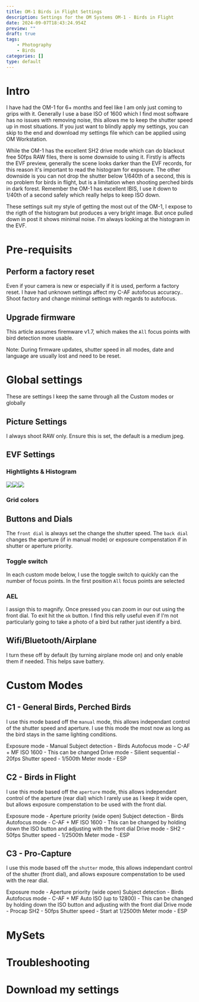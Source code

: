 ```yaml
---
title: OM-1 Birds in Flight Settings
description: Settings for the OM Systems OM-1 - Birds in Flight
date: 2024-09-07T18:43:24.954Z
preview: ""
draft: true
tags:
    - Photography
    - Birds
categories: []
type: default
---
```


# Intro
I have had the OM-1 for 6+ months and feel like I am only just coming to grips with it. Generally I use a base ISO of 1600 which I find most software has no issues with removing noise, this allows me to keep the shutter speed up in most situations. If you just want to blindly apply my settings, you can skip to the end and download my settings file which can be applied using OM Workstation. 

While the OM-1 has the excellent SH2 drive mode which can do blackout free 50fps RAW files, there is some downside to using it. Firstly is affects the EVF preview, generally the scene looks darker than the EVF records, for this reason it's important to read the histogram for expsoure. The other downside is you can not drop the shutter below 1/640th of a second, this is no problem for birds in flight, but is a limitation when shooting perched birds in dark forest. Remember the OM-1 has excellent IBIS, I use it down to 1/40th of a second safely which really helps to keep ISO down. 

These settings suit my style of getting the most out of the OM-1, I expose to the rigth of the histogram but produces a very bright image. But once pulled down in post it shows minimal noise. I'm always looking at the histogram in the EVF. 

# Pre-requisits 

## Perform a factory reset
Even if your camera is new or especially if it is used, perform a factory reset. I have had unknown settings affect my C-AF autofocus accuracy.. Shoot factory and change minimal settings with regards to autofocus.

## Upgrade firmware
This article assumes firemware v1.7, which makes the `All` focus points with bird detection more usable. 

Note: During firmware updates, shutter speed in all modes, date and language are usually lost and need to be reset.


# Global settings
These are settings I keep the same through all the Custom modes or globally

## Picture Settings

I always shoot RAW only. Ensure this is set, the default is a medium jpeg.

## EVF Settings

### Hightlights & Histogram

![](/img/OM-1/EVF%20Highlight1.jpg)![](/img/OM-1/EVFHighlight2.jpg)![](/img/OM-1/EVFHighlight3.jpg)

### Grid colors

## Buttons and Dials
The `front dial` is always set the change the shutter speed. The `back dial` changes the aperture (if in manual mode) or exposure compenstation if in shutter or aperture priority.  

### Toggle switch
In each custom mode below, I use the toggle switch to quickly can the number of focus points. In the first position `All` focus points are selected

### AEL
I assign this to magnify. Once pressed you can zoom in our out using the front dial. To exit hit the `ok` button. I find this relly useful even if I'm not particularly going to take a photo of a bird but rather just identify a bird.

## Wifi/Bluetooth/Airplane

I turn these off by default (by turning airplane mode on) and only enable them if needed. This helps save battery.


# Custom Modes

## C1 - General Birds, Perched Birds
I use this mode based off the `manual` mode, this allows independant control of the shutter speed and aperture. I use this mode the most now as long as the bird stays in the same lighting conditions.

Exposure mode - Manual 
Subject detection - Birds
Autofocus mode - C-AF + MF
ISO 1600 - This can be changed
Drive mode - Silient sequential - 20fps 
Shutter speed - 1/500th
Meter mode - ESP

## C2 - Birds in Flight
I use this mode based off the `aperture` mode, this allows independant control of the  aperture (rear dial) which I rarely use as I keep it wide open, but allows exposure compenstation to be used with the front dial. 

Exposure mode - Aperture priority (wide open) 
Subject detection - Birds
Autofocus mode - C-AF + MF
ISO 1600 - This can be changed by holding down the ISO button and adjusting with the front dial
Drive mode - SH2 - 50fps 
Shutter speed - 1/2500th
Meter mode - ESP

## C3 - Pro-Capture

I use this mode based off the `shutter` mode, this allows independant control of the  shutter (front dial), and allows exposure compenstation to be used with the rear dial. 

Exposure mode - Aperture priority (wide open) 
Subject detection - Birds
Autofocus mode - C-AF + MF
Auto ISO (up to 12800) - This can be changed by holding down the ISO button and adjusting with the front dial
Drive mode - Procap SH2 - 50fps 
Shutter speed - Start at 1/2500th
Meter mode - ESP

# MySets

# Troubleshooting

# Download my settings


